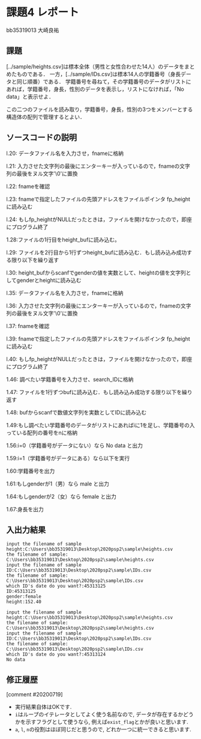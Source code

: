# 課題4 レポート

bb35319013 大崎良祐

## 課題

[../sample/heights.csv]は標本全体（男性と女性合わせた14人）のデータをまとめたものである．
一方，[../sample/IDs.csv]は標本14人の学籍番号（身長データと同じ順番）である．
学籍番号を尋ねて，その学籍番号のデータがリストにあれば，学籍番号，身長，性別のデータを表示し，リストになければ，「No data」と表示せよ．

この二つのファイルを読み取り，学籍番号，身長，性別の3つをメンバーとする構造体の配列で管理するとよい．

## ソースコードの説明
l.20: データファイル名を入力させ，fnameに格納

l.21: 入力させた文字列の最後にエンターキーが入っているので，fnameの文字列の最後をヌル文字'\0'に置換

l.22: fnameを確認

l.23: fnameで指定したファイルの先頭アドレスをファイルポインタ fp_height に読み込む

l.24: もしfp_heightがNULLだったときは，ファイルを開けなかったので，即座にプログラム終了

1.28:ファイルの1行目をheight_bufに読み込む。

l.29: ファイルを2行目から1行ずつheight_bufに読み込む．もし読み込み成功する限り以下を繰り返す

l.30: height_bufからscanfでgenderの値を実数として、heightの値を文字列としてgenderとheightに読み込む

l.35: データファイル名を入力させ，fnameに格納

l.36: 入力させた文字列の最後にエンターキーが入っているので，fnameの文字列の最後をヌル文字'\0'に置換

l.37: fnameを確認

l.39: fnameで指定したファイルの先頭アドレスをファイルポインタ fp_height に読み込む

l.40: もしfp_heightがNULLだったときは，ファイルを開けなかったので，即座にプログラム終了

1.46: 調べたい学籍番号を入力させ、search_IDに格納

1.47: ファイルを1行ずつbufに読み込む．もし読み込み成功する限り以下を繰り返す

1.48: bufからscanfで数値文字列を実数としてIDに読み込む

1.49:もし調べたい学籍番号のデータがリストにあればiに1を足し、学籍番号の入っている配列の番号をnに格納

1.56:i=0（学籍番号がデータにない）なら No data と出力

1.59:i=1（学籍番号がデータにある）なら以下を実行

1.60:学籍番号を出力

1.61:もしgenderが1（男）なら male と出力

1.64:もしgenderが2（女）なら female と出力

1.67:身長を出力

## 入出力結果
```
input the filename of sample height:C:\Users\bb35319013\Desktop\2020psp2\sample\heights.csv
the filename of sample: C:\Users\bb35319013\Desktop\2020psp2\sample\heights.csv
input the filename of sample ID:C:\Users\bb35319013\Desktop\2020psp2\sample\IDs.csv
the filename of sample: C:\Users\bb35319013\Desktop\2020psp2\sample\IDs.csv
which ID's date do you want?:45313125
ID:45313125
gender:female
height:152.40
```
```
input the filename of sample height:C:\Users\bb35319013\Desktop\2020psp2\sample\heights.csv
the filename of sample: C:\Users\bb35319013\Desktop\2020psp2\sample\heights.csv
input the filename of sample ID:C:\Users\bb35319013\Desktop\2020psp2\sample\IDs.csv
the filename of sample: C:\Users\bb35319013\Desktop\2020psp2\sample\IDs.csv
which ID's date do you want?:45313124
No data
```

## 修正履歴
[comment #20200719]
- 実行結果自体はOKです. 
- `i`はループのイテレータとしてよく使う名前なので, データが存在するかどうかを示すフラグとして使うなら, 例えば`exist_flag`とかが良いと思います. 
- `a`, `l`, `n`の役割はほぼ同じだと思うので, どれか一つに統一できると思います. 
